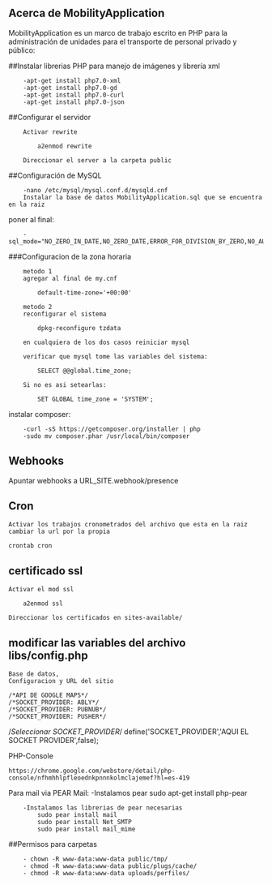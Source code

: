 ## Acerca de MobilityApplication

MobilityApplication es un marco de trabajo escrito en PHP para la administración de unidades para el transporte de personal privado y público:



##Instalar librerias PHP para manejo de imágenes y librería xml

        -apt-get install php7.0-xml
        -apt-get install php7.0-gd
		-apt-get install php7.0-curl
		-apt-get install php7.0-json		
		
##Configurar el servidor

		Activar rewrite
			
			a2enmod rewrite
			
		Direccionar el server a la carpeta public

##Configuración de MySQL

        -nano /etc/mysql/mysql.conf.d/mysqld.cnf
		Instalar la base de datos MobilityApplication.sql que se encuentra en la raiz

poner al final:

        -sql_mode="NO_ZERO_IN_DATE,NO_ZERO_DATE,ERROR_FOR_DIVISION_BY_ZERO,NO_AUTO_CREATE_USER,NO_ENGINE_SUBSTITUTION"

###Configuracion de la zona horaria

		metodo 1
		agregar al final de my.cnf
			
			default-time-zone='+00:00'
		
		metodo 2
		reconfigurar el sistema
		
			dpkg-reconfigure tzdata
			
		en cualquiera de los dos casos reiniciar mysql
		
		verificar que mysql tome las variables del sistema:
		
			SELECT @@global.time_zone;
			
		Si no es asi setearlas:
		
			SET GLOBAL time_zone = 'SYSTEM';
		
instalar composer:

        -curl -sS https://getcomposer.org/installer | php
        -sudo mv composer.phar /usr/local/bin/composer

## Webhooks

Apuntar webhooks a URL_SITE.webhook/presence

## Cron
	
	Activar los trabajos cronometrados del archivo que esta en la raiz cambiar la url por la propia
	
	crontab cron
	
## certificado ssl

	Activar el mod ssl
	
		a2enmod ssl
		
	Direccionar los certificados en sites-available/

## modificar las variables del archivo libs/config.php
	
	Base de datos, 
	Configuracion y URL del sitio
	
	/*API DE GOOGLE MAPS*/
	/*SOCKET_PROVIDER: ABLY*/
	/*SOCKET_PROVIDER: PUBNUB*/
	/*SOCKET_PROVIDER: PUSHER*/



/*Seleccionar SOCKET_PROVIDER*/
define('SOCKET_PROVIDER','AQUI EL SOCKET PROVIDER',false);
	
PHP-Console

	https://chrome.google.com/webstore/detail/php-console/nfhmhhlpfleoednkpnnnkolmclajemef?hl=es-419


	
Para mail via PEAR Mail:
        -Instalamos pear
            sudo apt-get install php-pear
    
        -Instalamos las librerias de pear necesarias
            sudo pear install mail
            sudo pear install Net_SMTP
            sudo pear install mail_mime
			
##Permisos para carpetas

		- chown -R www-data:www-data public/tmp/
		- chmod -R www-data:www-data public/plugs/cache/
		- chmod -R www-data:www-data uploads/perfiles/

	
